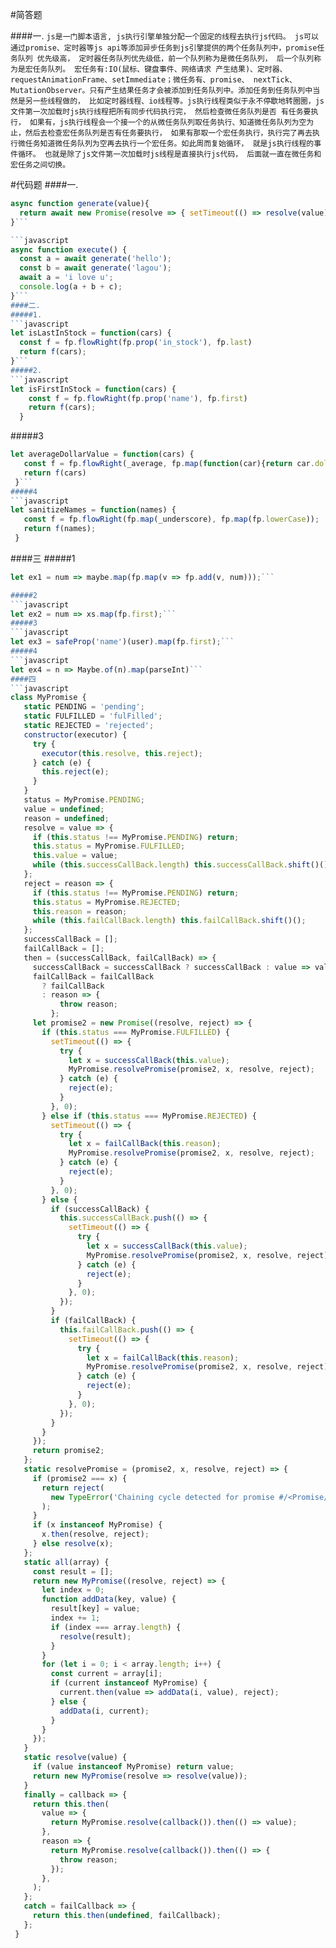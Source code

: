 #简答题

####一.
    `js是一门脚本语言, js执行引擎单独分配一个固定的线程去执行js代码。
        js可以通过promise、定时器等js api等添加异步任务到js引擎提供的两个任务队列中，promise任务队列
      优先级高， 定时器任务队列优先级低，前一个队列称为是微任务队列，
       后一个队列称为是宏任务队列。 宏任务有:IO(鼠标、键盘事件、网络请求
       产生结果)、定时器、requestAnimationFrame、setImmediate；微任务有、promise、
      nextTick、MutationObserver。只有产生结果任务才会被添加到任务队列中。添加任务到任务队列中当然是另一些线程做的，
        比如定时器线程、io线程等。js执行线程类似于永不停歇地转圈圈，js文件第一次加载时js执行线程把所有同步代码执行完， 然后检查微任务队列是否
      有任务要执行， 如果有，js执行线程会一个接一个的从微任务队列取任务执行、知道微任务队列为空为止，然后去检查宏任务队列是否有任务要执行，
      如果有那取一个宏任务执行，执行完了再去执行微任务知道微任务队列为空再去执行一个宏任务。如此周而复始循环， 就是js执行线程的事件循环。
      也就是除了js文件第一次加载时js线程是直接执行js代码， 后面就一直在微任务和宏任务之间切换。
`

#代码题
####一.
```javascript
async function generate(value){
  return await new Promise(resolve => { setTimeout(() => resolve(value), 10); });
}```

```javascript
async function execute() {
  const a = await generate('hello');
  const b = await generate('lagou');
  await a = 'i love u';
  console.log(a + b + c);
}```
####二.
#####1.
```javascript
let isLastInStock = function(cars) {
  const f = fp.flowRight(fp.prop('in_stock'), fp.last)
  return f(cars);
}```
#####2.
```javascript
let isFirstInStock = function(cars) {
    const f = fp.flowRight(fp.prop('name'), fp.first)
    return f(cars);
  }
```
#####3
```javascript
let averageDollarValue = function(cars) {
   const f = fp.flowRight(_average, fp.map(function(car){return car.dollar_value;}))
   return f(cars)
 }```
#####4
```javascript
let sanitizeNames = function(names) {
   const f = fp.flowRight(fp.map(_underscore), fp.map(fp.lowerCase));
   return f(names);
 }
```
####三
#####1
```javascript
let ex1 = num => maybe.map(fp.map(v => fp.add(v, num)));```

#####2
```javascript
let ex2 = num => xs.map(fp.first);```
#####3
```javascript
let ex3 = safeProp('name')(user).map(fp.first);```
#####4
```javascript
let ex4 = n => Maybe.of(n).map(parseInt)```
####四
```javascript
class MyPromise {
   static PENDING = 'pending';
   static FULFILLED = 'fulFilled';
   static REJECTED = 'rejected';
   constructor(executor) {
     try {
       executor(this.resolve, this.reject);
     } catch (e) {
       this.reject(e);
     }
   }
   status = MyPromise.PENDING;
   value = undefined;
   reason = undefined;
   resolve = value => {
     if (this.status !== MyPromise.PENDING) return;
     this.status = MyPromise.FULFILLED;
     this.value = value;
     while (this.successCallBack.length) this.successCallBack.shift()();
   };
   reject = reason => {
     if (this.status !== MyPromise.PENDING) return;
     this.status = MyPromise.REJECTED;
     this.reason = reason;
     while (this.failCallBack.length) this.failCallBack.shift()();
   };
   successCallBack = [];
   failCallBack = [];
   then = (successCallBack, failCallBack) => {
     successCallBack = successCallBack ? successCallBack : value => value;
     failCallBack = failCallBack
       ? failCallBack
       : reason => {
           throw reason;
         };
     let promise2 = new Promise((resolve, reject) => {
       if (this.status === MyPromise.FULFILLED) {
         setTimeout(() => {
           try {
             let x = successCallBack(this.value);
             MyPromise.resolvePromise(promise2, x, resolve, reject);
           } catch (e) {
             reject(e);
           }
         }, 0);
       } else if (this.status === MyPromise.REJECTED) {
         setTimeout(() => {
           try {
             let x = failCallBack(this.reason);
             MyPromise.resolvePromise(promise2, x, resolve, reject);
           } catch (e) {
             reject(e);
           }
         }, 0);
       } else {
         if (successCallBack) {
           this.successCallBack.push(() => {
             setTimeout(() => {
               try {
                 let x = successCallBack(this.value);
                 MyPromise.resolvePromise(promise2, x, resolve, reject);
               } catch (e) {
                 reject(e);
               }
             }, 0);
           });
         }
         if (failCallBack) {
           this.failCallBack.push(() => {
             setTimeout(() => {
               try {
                 let x = failCallBack(this.reason);
                 MyPromise.resolvePromise(promise2, x, resolve, reject);
               } catch (e) {
                 reject(e);
               }
             }, 0);
           });
         }
       }
     });
     return promise2;
   };
   static resolvePromise = (promise2, x, resolve, reject) => {
     if (promise2 === x) {
       return reject(
         new TypeError('Chaining cycle detected for promise #/<Promise/>'),
       );
     }
     if (x instanceof MyPromise) {
       x.then(resolve, reject);
     } else resolve(x);
   };
   static all(array) {
     const result = [];
     return new MyPromise((resolve, reject) => {
       let index = 0;
       function addData(key, value) {
         result[key] = value;
         index += 1;
         if (index === array.length) {
           resolve(result);
         }
       }
       for (let i = 0; i < array.length; i++) {
         const current = array[i];
         if (current instanceof MyPromise) {
           current.then(value => addData(i, value), reject);
         } else {
           addData(i, current);
         }
       }
     });
   }
   static resolve(value) {
     if (value instanceof MyPromise) return value;
     return new MyPromise(resolve => resolve(value));
   }
   finally = callback => {
     return this.then(
       value => {
         return MyPromise.resolve(callback()).then(() => value);
       },
       reason => {
         return MyPromise.resolve(callback()).then(() => {
           throw reason;
         });
       },
     );
   };
   catch = failCallback => {
     return this.then(undefined, failCallback);
   };
 }    

```
   
